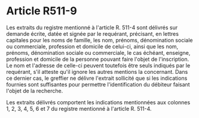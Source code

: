 # Article R511-9

Les extraits du registre mentionné à l'article R. 511-4 sont délivrés sur demande écrite, datée et signée par le requérant, précisant, en lettres capitales pour les noms de famille, les nom, prénoms, dénomination sociale ou commerciale, profession et domicile de celui-ci, ainsi que les nom, prénoms, dénomination sociale ou commerciale, le cas échéant, enseigne, profession et domicile de la personne pouvant faire l'objet de l'inscription. Le nom et l'adresse de celle-ci peuvent toutefois être seuls indiqués par le requérant, s'il atteste qu'il ignore les autres mentions la concernant. Dans ce dernier cas, le greffier ne délivre l'extrait sollicité que si les indications fournies sont suffisantes pour permettre l'identification du débiteur faisant l'objet de la recherche.

Les extraits délivrés comportent les indications mentionnées aux colonnes 1, 2, 3, 4, 5, 6 et 7 du registre mentionné à l'article R. 511-4.
